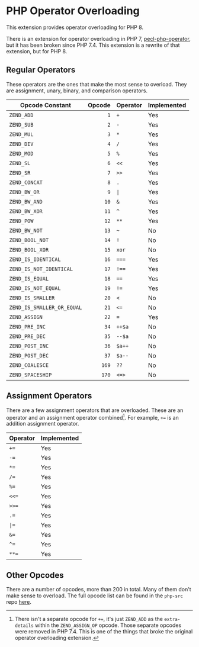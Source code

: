 # PHP Operator Overloading

This extension provides operator overloading for PHP 8.

There is an extension for operator overloading in PHP 7,
[pecl-php-operator](https://github.com/php/pecl-php-operator), but it has been
broken since PHP 7.4. This extension is a rewrite of that extension, but for
PHP 8.

## Regular Operators

These operators are the ones that make the most sense to overload. They are
assignment, unary, binary, and comparison operators.

| Opcode Constant            | Opcode | Operator | Implemented |
|----------------------------|-------:|----------|-------------|
| `ZEND_ADD`                 |    `1` | `+`      | Yes         |
| `ZEND_SUB`                 |    `2` | `-`      | Yes         |
| `ZEND_MUL`                 |    `3` | `*`      | Yes         |
| `ZEND_DIV`                 |    `4` | `/`      | Yes         |
| `ZEND_MOD`                 |    `5` | `%`      | Yes         |
| `ZEND_SL`                  |    `6` | `<<`     | Yes         |
| `ZEND_SR`                  |    `7` | `>>`     | Yes         |
| `ZEND_CONCAT`              |    `8` | `.`      | Yes         |
| `ZEND_BW_OR`               |    `9` | `\|`     | Yes         |
| `ZEND_BW_AND`              |   `10` | `&`      | Yes         |
| `ZEND_BW_XOR`              |   `11` | `^`      | Yes         |
| `ZEND_POW`                 |   `12` | `**`     | Yes         |
| `ZEND_BW_NOT`              |   `13` | `~`      | No          |
| `ZEND_BOOL_NOT`            |   `14` | `!`      | No          |
| `ZEND_BOOL_XOR`            |   `15` | `xor`    | No          |
| `ZEND_IS_IDENTICAL`        |   `16` | `===`    | Yes         |
| `ZEND_IS_NOT_IDENTICAL`    |   `17` | `!==`    | Yes         |
| `ZEND_IS_EQUAL`            |   `18` | `==`     | Yes         |
| `ZEND_IS_NOT_EQUAL`        |   `19` | `!=`     | Yes         |
| `ZEND_IS_SMALLER`          |   `20` | `<`      | No          |
| `ZEND_IS_SMALLER_OR_EQUAL` |   `21` | `<=`     | No          |
| `ZEND_ASSIGN`              |   `22` | `=`      | Yes         |
| `ZEND_PRE_INC`             |   `34` | `++$a`   | No          |
| `ZEND_PRE_DEC`             |   `35` | `--$a`   | No          |
| `ZEND_POST_INC`            |   `36` | `$a++`   | No          |
| `ZEND_POST_DEC`            |   `37` | `$a--`   | No          |
| `ZEND_COALESCE`            |  `169` | `??`     | No          |
| `ZEND_SPACESHIP`           |  `170` | `<=>`    | No          |

## Assignment Operators

There are a few assignment operators that are overloaded. These are an operator
and an assignment operator combined[^1]. For example, `+=` is an addition assignment
operator.

| Operator | Implemented |
|----------|-------------|
| `+=`     | Yes         |
| `-=`     | Yes         |
| `*=`     | Yes         |
| `/=`     | Yes         |
| `%=`     | Yes         |
| `<<=`    | Yes         |
| `>>=`    | Yes         |
| `.=`     | Yes         |
| `\|=`    | Yes         |
| `&=`     | Yes         |
| `^=`     | Yes         |
| `**=`    | Yes         |

## Other Opcodes

There are a number of opcodes, more than 200 in total. Many of them don't make
sense to overload. The full opcode list can be found in the `php-src` repo
[here](https://github.com/php/php-src/blob/master/Zend/zend_vm_opcodes.h#L86).

[^1]:  There isn't a separate opcode for `+=`, it's just `ZEND_ADD` as the
  `extra-details` within the `ZEND_ASSIGN_OP` opcode. Those separate opcodes were
  removed in PHP 7.4. This is one of the things that broke the original
  operator overloading extension.
